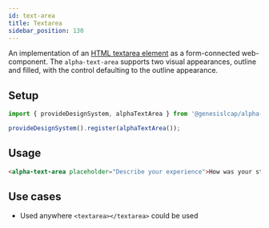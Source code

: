 ```yaml
---
id: text-area
title: Textarea
sidebar_position: 130
---
```


An implementation of an [HTML textarea element](https://developer.mozilla.org/en-US/docs/Web/HTML/Element/textarea) as a form-connected web-component. The `alpha-text-area` supports two visual appearances, outline and filled, with the control defaulting to the outline appearance.

## Setup

```ts
import { provideDesignSystem, alphaTextArea } from '@genesislcap/alpha-design-system';

provideDesignSystem().register(alphaTextArea());
```

## Usage

```html live
<alpha-text-area placeholder="Describe your experience">How was your stay?</alpha-text-area>
```

## Use cases

* Used anywhere `<textarea></textarea>` could be used

